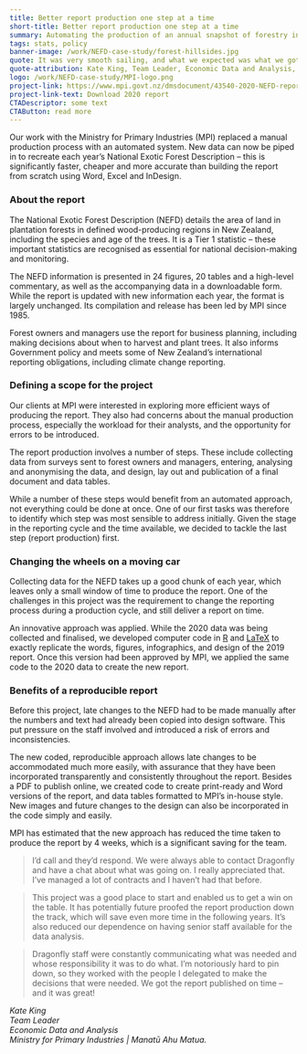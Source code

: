 ```yaml
---
title: Better report production one step at a time
short-title: Better report production one step at a time
summary: Automating the production of an annual snapshot of forestry in New Zealand
tags: stats, policy
banner-image: /work/NEFD-case-study/forest-hillsides.jpg
quote: It was very smooth sailing, and what we expected was what we got.
quote-attribution: Kate King, Team Leader, Economic Data and Analysis, Ministry for Primary Industries | Manatū Ahu Matua
logo: /work/NEFD-case-study/MPI-logo.png
project-link: https://www.mpi.govt.nz/dmsdocument/43540-2020-NEFD-report
project-link-text: Download 2020 report
CTADescriptor: some text
CTAButton: read more
---
```


 Our work with the Ministry for Primary Industries (MPI) replaced a manual production process with an automated system. New data can now be piped in to recreate each year’s National Exotic Forest Description – this is significantly faster, cheaper and more accurate than building the report from scratch using Word, Excel and InDesign.  

<!--more-->

### About the report

The National Exotic Forest Description (NEFD) details the area of land in plantation forests in defined wood-producing regions in New Zealand, including the species and age of the trees. It is a Tier 1 statistic – these important statistics are recognised as essential for national decision-making and monitoring.

The NEFD information is presented in 24 figures, 20 tables and a high-level commentary, as well as the accompanying data in a downloadable form. While the report is updated with new information each year, the format is largely unchanged. Its compilation and release has been led by MPI since 1985.

Forest owners and managers use the report for business planning, including making decisions about when to harvest and plant trees. It also informs Government policy and meets some of New Zealand’s international reporting obligations, including climate change reporting.

### Defining a scope for the project

Our clients at MPI were interested in exploring more efficient ways of producing the report. They also had concerns about the manual production process, especially the workload for their analysts, and the opportunity for errors to be introduced.

The report production involves a number of steps. These include collecting data from surveys sent to forest owners and managers, entering, analysing and anonymising the data, and design, lay out and publication of a final document and data tables.

While a number of these steps would benefit from an automated approach, not everything could be done at once. One of our first tasks was therefore to identify which step was most sensible to address initially. Given the stage in the reporting cycle and the time available, we decided to tackle the last step (report production) first.

### Changing the wheels on a moving car

Collecting data for the NEFD takes up a good chunk of each year, which leaves only a small window of time to produce the report. One of the challenges in this project was the requirement to change the reporting process during a production cycle, and still deliver a report on time.

An innovative approach was applied. While the 2020 data was being collected and finalised, we developed computer code in [R](https://www.r-project.org/) and [LaTeX](https://www.latex-project.org/) to exactly replicate the words, figures, infographics, and design of the 2019 report. Once this version had been approved by MPI, we applied the same code to the 2020 data to create the new report.

### Benefits of a reproducible report

Before this project, late changes to the NEFD had to be made manually after the numbers and text had already been copied into design software. This put pressure on the staff involved and introduced a risk of errors and inconsistencies.

The new coded, reproducible approach allows late changes to be accommodated much more easily, with assurance that they have been incorporated transparently and consistently throughout the report.
Besides a PDF to publish online, we created code to create print-ready and Word versions of the report, and data tables formatted to MPI’s in-house style. New images and future changes to the design can also be incorporated in the code simply and easily.

MPI has estimated that the new approach has reduced the time taken to produce the report by 4 weeks, which is a significant saving for the team.  


> I’d call and they’d respond. We were always able to contact Dragonfly and have a chat about what was going on. I really appreciated that. I’ve managed a lot of contracts and I haven’t had that before.

> This project was a good place to start and enabled us to get a win on the table. It has potentially future proofed the report production down the track, which will save even more time in the following years. It’s also reduced our dependence on having senior staff available for the data analysis.

> Dragonfly staff were constantly communicating what was needed and whose responsibility it was to do what. I’m notoriously hard to pin down, so they worked with the people I delegated to make the decisions that were needed. We got the report published on time – and it was great!


<cite>Kate King<br />
Team Leader<br />
Economic Data and Analysis<br />
Ministry for Primary Industries | Manatū Ahu Matua.</cite>
